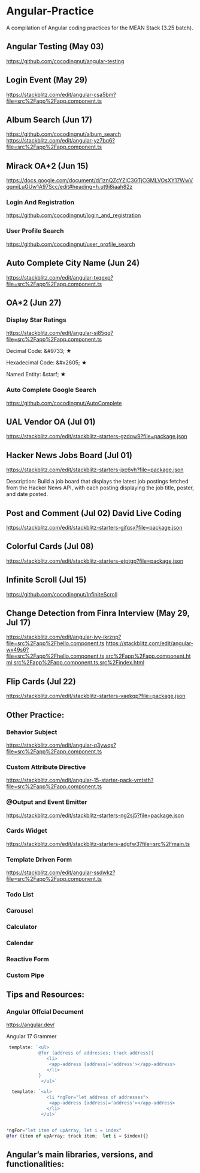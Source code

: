 # Angular-Practice
A compilation of Angular coding practices for the MEAN Stack (3.25 batch).

## Angular Testing (May 03)
https://github.com/cocodingnut/angular-testing

## Login Event (May 29)
https://stackblitz.com/edit/angular-csa5bm?file=src%2Fapp%2Fapp.component.ts

## Album Search (Jun 17)
https://github.com/cocodingnut/album_search
https://stackblitz.com/edit/angular-yz7bq6?file=src%2Fapp%2Fapp.component.ts

## Mirack OA*2 (Jun 15)
https://docs.google.com/document/d/1znQZcYZlC3GTjCGMLVOsXY17WwVqqmiLuGUw1A97Scc/edit#heading=h.ut9i8iaah82z
### Login And Registration
https://github.com/cocodingnut/login_and_registration

### User Profile Search
https://github.com/cocodingnut/user_profile_search

## Auto Complete City Name (Jun 24)
https://stackblitz.com/edit/angular-txqexp?file=src%2Fapp%2Fapp.component.ts

## OA*2 (Jun 27)
### Display Star Ratings
https://stackblitz.com/edit/angular-si85qq?file=src%2Fapp%2Fapp.component.ts
  <!-- 十进制Unicode编码 -->
  <p>Decimal Code: &amp;#9733; &#9733;</p>
  <!-- 十六进制Unicode编码 -->
  <p>Hexadecimal Code: &amp;#x2605; &#x2605;</p>
  <!-- 命名字符实体 -->
  <p>Named Entity: &amp;starf; &starf;</p>

### Auto Complete Google Search
https://github.com/cocodingnut/AutoComplete

## UAL Vendor OA (Jul 01) 
https://stackblitz.com/edit/stackblitz-starters-gzdqw9?file=package.json

## Hacker News Jobs Board (Jul 01) 
https://stackblitz.com/edit/stackblitz-starters-jxc6vh?file=package.json

Description: Build a job board that displays the latest job postings fetched from the Hacker News API, with each posting displaying the job title, poster, and date posted.

## Post and Comment (Jul 02) David Live Coding
https://stackblitz.com/edit/stackblitz-starters-gjfqsx?file=package.json

## Colorful Cards (Jul 08) 
https://stackblitz.com/edit/stackblitz-starters-etptgp?file=package.json

## Infinite Scroll (Jul 15)
https://github.com/cocodingnut/InfiniteScroll

## Change Detection from Finra Interview (May 29, Jul 17)
https://stackblitz.com/edit/angular-ivy-ikrznp?file=src%2Fapp%2Fhello.component.ts
https://stackblitz.com/edit/angular-wx49s6?file=src%2Fapp%2Fhello.component.ts,src%2Fapp%2Fapp.component.html,src%2Fapp%2Fapp.component.ts,src%2Findex.html

## Flip Cards (Jul 22)
https://stackblitz.com/edit/stackblitz-starters-vaekqp?file=package.json

## Other Practice:
### Behavior Subject
https://stackblitz.com/edit/angular-q3ywqs?file=src%2Fapp%2Fapp.component.ts

### Custom Attribute Directive
https://stackblitz.com/edit/angular-15-starter-pack-vmtsth?file=src%2Fapp%2Fapp.component.ts

### @Output and Event Emitter
https://stackblitz.com/edit/stackblitz-starters-ng2sj5?file=package.json

### Cards Widget
https://stackblitz.com/edit/stackblitz-starters-adgfw3?file=src%2Fmain.ts

### Template Driven Form
https://stackblitz.com/edit/angular-ssdwkz?file=src%2Fapp%2Fapp.component.ts

### Todo List

### Carousel
### Calculator
### Calendar
### Reactive Form
### Custom Pipe

## Tips and Resources:
### Angular Offcial Document
https://angular.dev/

Angular 17 Grammer
```typescript
 template: `<ul>
            @for (address of addresses; track address){
               <li>
                <app-address [address]='address'></app-address>
               </li>
            }
             </ul>`

  template: `<ul>
               <li *ngFor="let address of addresses">
                <app-address [address]='address'></app-address>
               </li>
             </ul>`


*ngFor="let item of upArray; let i = index" 
@for (item of upArray; track item;  let i = $index){}

```

## Angular’s main libraries, versions, and functionalities:
